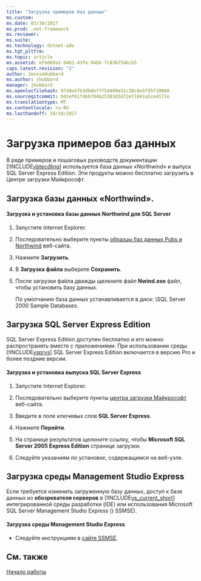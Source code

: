 ```yaml
---
title: "Загрузка примеров баз данных"
ms.custom: 
ms.date: 03/30/2017
ms.prod: .net-framework
ms.reviewer: 
ms.suite: 
ms.technology: dotnet-ado
ms.tgt_pltfrm: 
ms.topic: article
ms.assetid: ef9d69a1-9461-43fe-94bb-7c836754bcb5
caps.latest.revision: "2"
author: JennieHubbard
ms.author: jhubbard
manager: jhubbard
ms.openlocfilehash: 9749a5fb3db0efff54409e51c30c6e5f95f10008
ms.sourcegitcommit: bd1ef61f4bb794b25383d3d72e71041a5ced172e
ms.translationtype: MT
ms.contentlocale: ru-RU
ms.lasthandoff: 10/18/2017
---
```

# <a name="downloading-sample-databases"></a>Загрузка примеров баз данных
В ряде примеров и пошаговых руководств документации [!INCLUDE[vbtecdlinq](../../../../../../includes/vbtecdlinq-md.md)] используется база данных «Northwind» и выпуск SQL Server Express Edition. Эти продукты можно бесплатно загрузить в Центре загрузки Майкрософт.  
  
## <a name="downloading-the-northwind-database"></a>Загрузка базы данных «Northwind».  
  
#### <a name="to-download-and-install-the-northwind-sample-database-for-sql-server"></a>Загрузка и установка базы данных Northwind для SQL Server  
  
1.  Запустите Internet Explorer.  
  
2.  Последовательно выберите пункты [образцы баз данных Pubs и Northwind](http://go.microsoft.com/fwlink?linkid=64296) веб-сайта.  
  
3.  Нажмите **Загрузить**.  
  
4.  В **Загрузка файла** выберите **Сохранить**.  
  
5.  После загрузки файла дважды щелкните файл **Nwind.exe** файл, чтобы установить базу данных.  
  
     По умолчанию база данных устанавливается в *диск*: \SQL Server 2000 Sample Databases.  
  
## <a name="downloading-sql-server-express-edition"></a>Загрузка SQL Server Express Edition  
 SQL Server Express Edition доступен бесплатно и его можно распространять вместе с приложениями. При использовании среды [!INCLUDE[vsprvs](../../../../../../includes/vsprvs-md.md)] SQL Server Express Edition включается в версию Pro и более поздние версии.  
  
#### <a name="to-download-and-install-sql-server-express-edition"></a>Загрузка и установка выпуска SQL Server Express  
  
1.  Запустите Internet Explorer.  
  
2.  Последовательно выберите пункты [центра загрузки Майкрософт](http://go.microsoft.com/fwlink?linkid=74602) веб-сайта.  
  
3.  Введите в поле ключевых слов **SQL Server Express**.  
  
4.  Нажмите **Перейти**.  
  
5.  На странице результатов щелкните ссылку, чтобы **Microsoft SQL Server 2005 Express Edition** странице загрузки.  
  
6.  Следуйте указаниям по установке, содержащимся на веб-узле.  
  
## <a name="downloading-management-studio-express"></a>Загрузка среды Management Studio Express  
 Если требуется изменить загруженную базу данных, доступ к базе данных из **обозревателя серверов** в [!INCLUDE[vs_current_short](../../../../../../includes/vs-current-short-md.md)] интегрированной среды разработки (IDE) или использования Microsoft SQL Server Management Studio Express () SSMSE).  
  
#### <a name="to-download-management-studio-express"></a>Загрузка среды Management Studio Express  
  
-   Следуйте инструкциям в [сайте SSMSE](http://go.microsoft.com/fwlink/?LinkId=95933).  
  
## <a name="see-also"></a>См. также  
 [Начало работы](../../../../../../docs/framework/data/adonet/sql/linq/getting-started.md)
